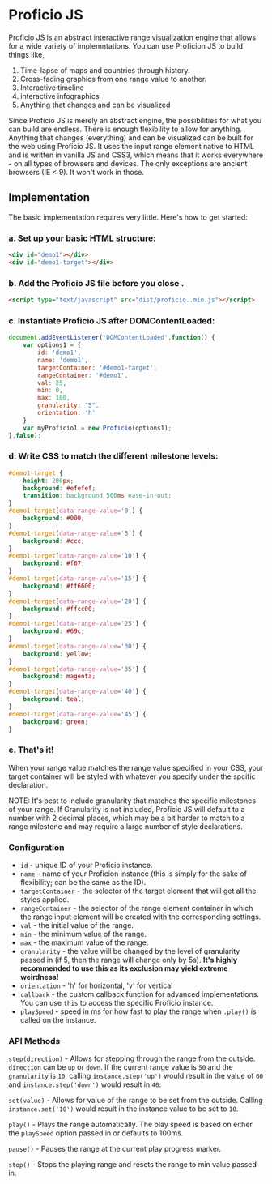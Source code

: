 # Proficio JS
Proficio JS is an abstract interactive range visualization engine that allows for a wide variety of implemntations. You can use Proficion JS to build things like,

1. Time-lapse of maps and countries through history.
2. Cross-fading graphics from one range value to another.
3. Interactive timeline
4. interactive infographics
5. Anything that changes and can be visualized

Since Proficio JS is merely an abstract engine, the possibilities for what you can build are endless. There is enough flexibility to allow for anything. Anything that changes (everything) and can be visualized can be built for the web using Proficio JS. It uses the input range element native to HTML and is written in vanilla JS and CSS3, which means that it works everywhere - on all types of browsers and devices. The only exceptions are ancient browsers (IE < 9). It won't work in those.

## Implementation
The basic implementation requires very little. Here's how to get started:

### a. Set up your basic HTML structure:

```html
<div id="demo1"></div>
<div id="demo1-target"></div>
```

### b. Add the Proficio JS file before you close <body>.

```html
<script type="text/javascript" src="dist/proficio..min.js"></script>
```

### c. Instantiate Proficio JS after DOMContentLoaded:

```javascript
document.addEventListener('DOMContentLoaded',function() {
	var options1 = {
		id: 'demo1',
		name: 'demo1',
		targetContainer: '#demo1-target',
		rangeContainer: '#demo1',
		val: 25,
		min: 0,
		max: 100,
		granularity: "5",
		orientation: 'h'
	}
	var myProficio1 = new Proficio(options1);
},false);
```

### d. Write CSS to match the different milestone levels:

```css
#demo1-target {
	height: 200px;
	background: #efefef;
	transition: background 500ms ease-in-out;
}
#demo1-target[data-range-value='0'] {
	background: #000;
}
#demo1-target[data-range-value='5'] {
	background: #ccc;
}
#demo1-target[data-range-value='10'] {
	background: #f67;
}
#demo1-target[data-range-value='15'] {
	background: #ff6600;
}
#demo1-target[data-range-value='20'] {
	background: #ffcc00;
}
#demo1-target[data-range-value='25'] {
	background: #69c;
}
#demo1-target[data-range-value='30'] {
	background: yellow;
}
#demo1-target[data-range-value='35'] {
	background: magenta;
}
#demo1-target[data-range-value='40'] {
	background: teal;
}
#demo1-target[data-range-value='45'] {
	background: green;
}
```

### e. That's it!
When your range value matches the range value specified in your CSS, your target container will be styled with whatever you specify under the spcific declaration.

NOTE: It's best to include granularity that matches the specific milestones of your range. If Granularity is not included, Proficio JS will default to a number with 2 decimal places, which may be a bit harder to match to a range milestone and may require a large number of style declarations.

### Configuration

* `id` - unique ID of your Proficio instance.
* `name` - name of your Proficion instance (this is simply for the sake of flexibility; can be the same as the ID).
* `targetContainer` - the selector of the target element that will get all the styles applied.
* `rangeContainer` - the selector of the range element container in which the range input element will be created with the corresponding settings.
* `val` - the initial value of the range.
* `min` - the minimum value of the range.
* `max` - the maximum value of the range.
* `granularity` - the value will be changed by the level of granularity passed in (if 5, then the range will change only by 5s). **It's highly recommended to use this as its exclusion may yield extreme weirdness!**
* `orientation` - 'h' for horizontal, 'v' for vertical
* `callback` - the custom callback function for advanced implementations. You can use `this` to access the specific Proficio instance.
* `playSpeed` - speed in ms for how fast to play the range when `.play()` is called on the instance.

### API Methods

`step(direction)` - Allows for stepping through the range from the outside. `direction` can be `up` or `down`. If the current range value is `50` and the `granularity` is `10`, calling `instance.step('up')` would result in the value of `60` and `instance.step('down')` would result in `40`.

`set(value)` - Allows for value of the range to be set from the outside. Calling `instance.set('10')` would result in the instance value to be set to `10`.

`play()` - Plays the range automatically. The play speed is based on either the `playSpeed` option passed in or defaults to 100ms.

`pause()` - Pauses the range at the current play progress marker.

`stop()` - Stops the playing range and resets the range to min value passed in.

